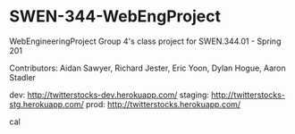 # SWEN-344-WebEngProject
WebEngineeringProject Group 4's class project for SWEN.344.01 - Spring 201

Contributors: Aidan Sawyer, Richard Jester, Eric Yoon, Dylan Hogue, Aaron Stadler

dev:      http://twitterstocks-dev.herokuapp.com/
staging:  http://twitterstocks-stg.herokuapp.com/
prod:     http://twitterstocks.herokuapp.com/

cal